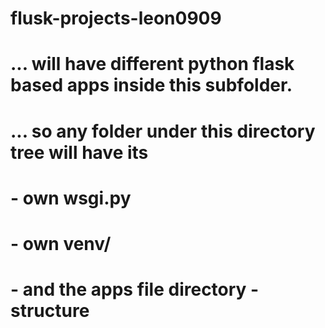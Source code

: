 # flusk-projects-leon0909
#
# ... will have different python flask based apps inside this subfolder.
# ... so any folder under this directory tree will have its
# - own wsgi.py 
# - own venv/
# - and the apps file directory - structure
#
